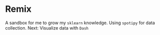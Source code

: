 # Remix
A sandbox for me to grow my ```sklearn``` knowledge. 
Using ```spotipy``` for data collection.
Next: Visualize data with ```Dash```
